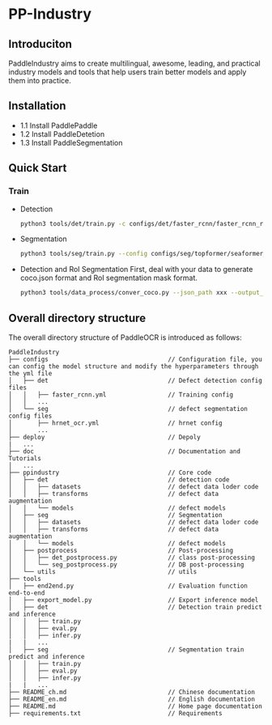 # PP-Industry

## Introduciton
PaddleIndustry aims to create multilingual, awesome, leading, and practical industry models and tools that help users train better models and apply them into practice.
## Installation
  - 1.1 Install PaddlePaddle
  - 1.2 Install PaddleDetetion
  - 1.3 Install PaddleSegmentation

## Quick Start
### Train

* Detection

  ```bash
  python3 tools/det/train.py -c configs/det/faster_rcnn/faster_rcnn_r101_1x_coco.yml 
  ```
* Segmentation

  ```bash
  python3 tools/seg/train.py --config configs/seg/topformer/seaformer_tiny_ade20k_512x512_160k.yml --do_eval  --use_vdl --save_interval 1000
  ```

* Detection and RoI Segmentation
  First, deal with your data to generate coco.json format and RoI segmentation mask format.

  ```bash
  python3 tools/data_process/conver_coco.py --json_path xxx --output_path xxx
  ```
## Overall directory structure

The overall directory structure of PaddleOCR is introduced as follows:


```
PaddleIndustry
├── configs                                 // Configuration file, you can config the model structure and modify the hyperparameters through the yml file
│   ├── det                                 // Defect detection config files
│   │   ├── faster_rcnn.yml                 // Training config
│   │   ...  
│   └── seg                                 // defect segmentation config files
│       ├── hrnet_ocr.yml                   // hrnet config
│       ...  
├── deploy                                  // Depoly
|   ...                                
├── doc                                     // Documentation and Tutorials
│   ...
├── ppindustry                              // Core code
│   ├── det                                 // detection code
│   │   ├── datasets                        // defect data loder code
│   │   ├── transforms                      // defect data augmentation
│   │   └── models                          // defect models
│   ├── seg                                 // Segmentation
│   │   ├── datasets                        // defect data loder code
│   │   ├── transforms                      // defect data augmentation
│   │   └── models                          // defect models
│   ├── postprocess                         // Post-processing
│   │   ├── det_postprocess.py              // class post-processing
│   │   └── seg_postprocess.py              // DB post-processing
│   └── utils                               // utils
├── tools
│   ├── end2end.py                          // Evaluation function end-to-end
│   ├── export_model.py                     // Export inference model
│   ├── det                                 // Detection train predict and inference 
│   │   ├── train.py
│   │   ├── eval.py
│   │   ├── infer.py
|   |   ...
│   ├── seg                                 // Segmentation train predict and inference 
│   │   ├── train.py
│   │   ├── eval.py
│   │   ├── infer.py
|   |   ...
├── README_ch.md                            // Chinese documentation
├── README_en.md                            // English documentation
├── README.md                               // Home page documentation
├── requirements.txt                        // Requirements
